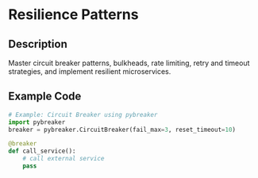 # Resilience Patterns

## Description
Master circuit breaker patterns, bulkheads, rate limiting, retry and timeout strategies, and implement resilient microservices.

## Example Code
```python
# Example: Circuit Breaker using pybreaker
import pybreaker
breaker = pybreaker.CircuitBreaker(fail_max=3, reset_timeout=10)

@breaker
def call_service():
    # call external service
    pass
```
